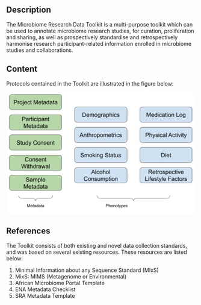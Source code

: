 ## Description

The Microbiome Research Data Toolkit is a multi-purpose toolkit which can be used to annotate microbiome research studies, for curation, proliferation and sharing, as well as prospectively standardise and retrospectively harmonise research participant-related information enrolled in microbiome studies and collaborations. 

## Content

Protocols contained in the Toolkit are illustrated in the figure below:

![phen](microbiome.png)

## References

The Toolkit consists of both existing and novel data collection standards, and was based on several existing resources. These resources are listed below:

1. Minimal Information about any Sequence Standard (MIxS)
2. MixS: MIMS (Metagenome or Environmental)
3. African Microbiome Portal Template
4. ENA Metadata Checklist
5. SRA Metadata Template


